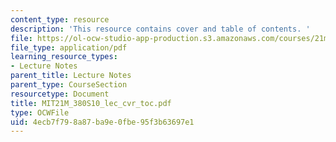 ```yaml
---
content_type: resource
description: 'This resource contains cover and table of contents. '
file: https://ol-ocw-studio-app-production.s3.amazonaws.com/courses/21m-380-music-and-technology-algorithmic-and-generative-music-spring-2010/4ecb7f798a87ba9e0fbe95f3b63697e1_MIT21M_380S10_lec_cvr_toc.pdf
file_type: application/pdf
learning_resource_types:
- Lecture Notes
parent_title: Lecture Notes
parent_type: CourseSection
resourcetype: Document
title: MIT21M_380S10_lec_cvr_toc.pdf
type: OCWFile
uid: 4ecb7f79-8a87-ba9e-0fbe-95f3b63697e1
---
```

